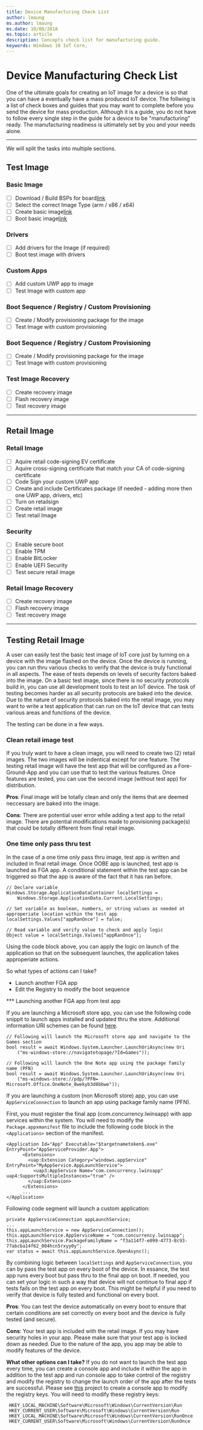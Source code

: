 ```yaml
--- 
title: Device Manufacturing Check List
author: lmaung
ms.author: lmaung
ms.date: 10/08/2018 
ms.topic: article 
description: Concepts check list for manufacturing guide.
keywords: Windows 10 IoT Core, 
--- 
```


# Device Manufacturing Check List

One of the ultimate goals for creating an IoT image for a device is so that you can have a eventually have a mass produced IoT device. The follwing is a list of check boxes and guides that you may want to complete before you send the device for mass production. Although it is a guide, you do not have to follow every single step in the guide for a device to be "manufacturing" ready. The manufacturing readiness is ultimately set by you and your needs alone.

---
We will split the tasks into multiple sections.

## Test Image
### Basic Image
- [ ] Download / Build BSPs for board[link](04a-BoardSupportPackages.md)
- [ ] Select the correct Image Type (arm / x86 / x64)
- [ ] Create basic image[link](04-CreateBasicImage.md)
- [ ] Boot basic image[link](05-FlashingImage.md)
### Drivers
- [ ] Add drivers for the Image (if required)
- [ ] Boot test image with drivers
### Custom Apps
- [ ] Add custom UWP app to image
- [ ] Test Image with custom app
### Boot Sequence / Registry / Custom Provisioning
- [ ] Create / Modify provisioning package for the image
- [ ] Test Image with custom provisioning
### Boot Sequence / Registry / Custom Provisioning
- [ ] Create / Modify provisioning package for the image
- [ ] Test Image with custom provisioning
### Test Image Recovery
- [ ] Create recovery image
- [ ] Flash recovery image
- [ ] Test recovery image
---
## Retail Image
### Retail Image
- [ ] Aquire retail code-signing EV certificate
- [ ] Aquire cross-signing certificate that match your CA of code-signing certificate
- [ ] Code Sign your custom UWP app
- [ ] Create and include Certificates package (if needed - adding more then one UWP app, drivers, etc)
- [ ] Turn on retailsign
- [ ] Create retail image
- [ ] Test retail Image
### Security
- [ ] Enable secure boot
- [ ] Enable TPM
- [ ] Enable BitLocker
- [ ] Enable UEFI Security
- [ ] Test secure retail image
### Retail Image Recovery
- [ ] Create recovery image
- [ ] Flash recovery image
- [ ] Test recovery image
---

## Testing Retail Image
A user can easily test the basic test image of IoT core just by turning on a device with the image flashed on the device. Once the device is running, you can run thru various checks to verify that the device is truly functional in all aspects. The ease of tests depends on levels of security factors baked into the image. On a basic test image, since there is no security protocols build in, you can use all development tools to test an IoT device. The task of testing becomes harder as all security protocols are baked into the device. Due to the nature of security protocols baked into the retail image, you may want to write a test application that can run on the IoT device that can  tests various areas and functions of the device. 

The testing can be done in a few ways. 
### Clean retail image test
If you truly want to have a clean image, you will need to create two (2) retail images. The two images will be indentical except for one feature. The testing retail image will have the test app that will be configured as a Fore-Ground-App and you can use that to test the various features. Once features are tested, you can use the second image (without test app) for distribution.

**Pros**: Final image will be totally clean and only the items that are deemed neccessary are baked into the image.

**Cons**: There are potential user error while adding a test app to the retail image. There are potential modifications made to provisioning package(s) that could be totally different from final retail image.

### One time only pass thru test
In the case of a one time only pass thru image, test app is written and included in final retail image. Once OOBE app is launched, test app is launched as FGA app. A conditional statement within the test app can be triggered so that the app is aware of the fact that it has ran before.

```CSharp
// Declare variable
Windows.Storage.ApplicationDataContainer localSettings = 
    Windows.Storage.ApplicationData.Current.LocalSettings;
    
// Set variable as boolean, numbers, or string values as needed at approperiate location within the test app
localSettings.Values["appRanOnce"] = false;    

// Read variable and verify value to check and apply logic
Object value = localSettings.Values["appRanOnce"];

```

Using the code block above, you can apply the logic on launch of the application so that on the subsequent launches, the application takes approperiate actions.

So what types of actions can I take?

- Launch another FGA app
- Edit the Registry to modify the boot sequence

*** Launching another FGA app from test app

If you are launching a Microsoft store app, you can use the following code snippit to launch apps installed and updated thru the store.
Additional information URI schemes can be found [here](https://docs.microsoft.com/en-us/windows/uwp/launch-resume/launch-store-app).

````CSharp
// Following will launch the Microsoft store app and navigate to the Games section
bool result = await Windows.System.Launcher.LaunchUriAsync(new Uri
    ("ms-windows-store://navigatetopage/?Id=Games"));

// Following will launch the One Note app using the package family name (PFN)
bool result = await Windows.System.Launcher.LaunchUriAsync(new Uri
    ("ms-windows-store://pdp/?PFN= Microsoft.Office.OneNote_8wekyb3d8bbwe"));
`````

If you are launching a custom (non Microsoft store) app, you can use `AppServiceConnection` to launch an app using package family name (PFN). 


First, you must register the final app (com.concurrency.lwinsapp) with app services within the system. You will need to modify the `Package.appxmanifest` file to include the following code block in the `<Applications>` section of the manifest.
```Xaml
<Application Id="App" Executable="$targetnametoken$.exe" EntryPoint="AppServiceProvider.App">
      <Extensions>
        <uap:Extension Category="windows.appService" EntryPoint="MyAppService.AppLaunchService">
          <uap3:AppService Name="com.concurrency.lwinsapp" uap4:SupportsMultipleInstances="true" />
        </uap:Extension>
      </Extensions>
      ...
</Application>
```

Following code segment will launch a custom application:

````CSharp
private AppServiceConnection appLaunchService;
...
this.appLaunchService = new AppServiceConnection();
this.appLaunchService.AppServiceName = "com.concurrency.lwinsapp";
this.appLaunchService.PackageFamilyName = "f3a114f7-e099-4773-8c93-77abcba14f62_004hcn5rxyy0y";
var status = await this.appLaunchService.OpenAsync();
````

By combining logic between `localSettings` and `AppServiceConnection`, you can by pass the test app on every boot of the device. In essance, the test app runs every boot but pass thru to the final app on boot. If needed, you can set your logic in such a way that device will not continue to final app if tests fails on the test app on every boot. This might be helpful if you need to verify that device is fully tested and functional on every boot.

**Pros**: You can test the device automatically on every boot to ensure that certain conditions are set correctly on every boot and the device is fully tested (and secure).

**Cons**: Your test app is included with the retail image. If you may have security holes in your app. Please make sure that your test app is locked down as needed. Due to the nature of the app, you app may be able to modify features of the device.

**What other options can I take?** If you do not want to launch the test app every time, you can create a console app and include it within the app in addition to the test app and run console app to take control of the registry and modify the registry to change the launch order of the app after the tests are successful. Please see [this](https://github.com/ms-iot/iot-utilities/tree/master/TakeRegistryOwnership) project to create a console app to modify the registry keys. You will need to modify these registry keys:
````
 HKEY_LOCAL_MACHINE\Software\Microsoft\Windows\CurrentVersion\Run
 HKEY_CURRENT_USER\Software\Microsoft\Windows\CurrentVersion\Run
 HKEY_LOCAL_MACHINE\Software\Microsoft\Windows\CurrentVersion\RunOnce
 HKEY_CURRENT_USER\Software\Microsoft\Windows\CurrentVersion\RunOnce
````
